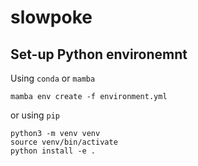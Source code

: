 # slowpoke


## Set-up Python environemnt

Using `conda` or `mamba`
```shell
mamba env create -f environment.yml
```

or using `pip`

```shell
python3 -m venv venv
source venv/bin/activate
python install -e .
```